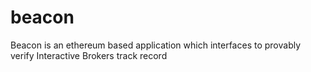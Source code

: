 # beacon
Beacon is an ethereum based application which interfaces to provably verify Interactive Brokers track record
